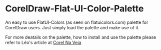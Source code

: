 CorelDraw-Flat-UI-Color-Palette
===============================

An easy to use FlatUI-Colors (as seen on flatuicolors.com) palette for CorelDraw users. Just simply load the palette and make use of it. 

For more deatails on the palette, how to install and use the palette please refer to Léo's article at 
[Corel Na Veia](http://www.corelnaveia.com/2014/09/CorelDraw-Flat-Ui-Color-Palette-Free-DOWNLOAD.html)
